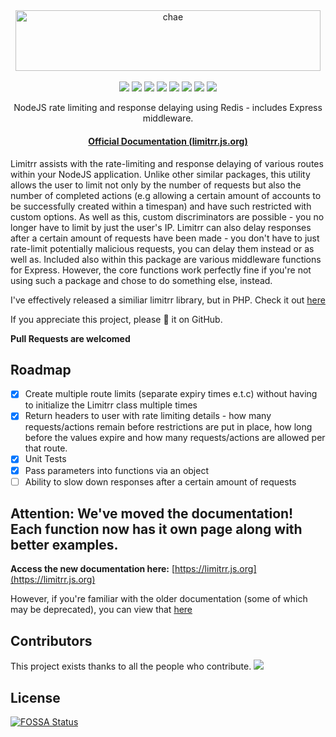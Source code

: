 <div align="center">
<a href="https://github.com/eddiejibson/limitrr"><img alt="chae" src="https://github.com/eddiejibson/limitrr/raw/master/icon.png" width="487.5" height="97.3"></a>
<br>
<br>
<a href="https://circleci.com/gh/eddiejibson/limitrr"><img src="https://circleci.com/gh/eddiejibson/limitrr.svg?style=svg"></img></a>
<a href="https://www.codefactor.io/repository/github/eddiejibson/limitrr"><img src="https://www.codefactor.io/repository/github/eddiejibson/limitrr/badge"></a>
<a href="https://paypal.me/eddiejibson/5"> <img src="https://img.shields.io/badge/donate-PayPal-brightgreen.svg"></a>
<a href="https://app.fossa.io/projects/git%2Bgithub.com%2Feddiejibson%2Flimitrr?ref=badge_shield" alt="FOSSA Status"><img src="https://app.fossa.io/api/projects/git%2Bgithub.com%2Feddiejibson%2Flimitrr.svg?type=shield"/></a>
<img src="https://david-dm.org/eddiejibson/limitrr.svg">
<img src="https://img.shields.io/npm/dt/limitrr.svg">
<a href="#backers" alt="sponsors on Open Collective"><img src="https://opencollective.com/limitrr/backers/badge.svg" /></a> <a href="#sponsors" alt="Sponsors on Open Collective"><img src="https://opencollective.com/limitrr/sponsors/badge.svg" /></a>
<p>NodeJS rate limiting and response delaying using Redis - includes Express middleware.</p>
<h4><a href="https://limitrr.js.org">Official Documentation (limitrr.js.org)</a></h4>
</div>

Limitrr assists with the rate-limiting and response delaying of various routes within your NodeJS application. Unlike other similar packages, this utility allows the user to limit not only by the number of requests but also the number of completed actions (e.g allowing a certain amount of accounts to be successfully created within a timespan) and have such restricted with custom options. As well as this, custom discriminators are possible - you no longer have to limit by just the user's IP. Limitrr can also delay responses after a certain amount of requests have been made - you don't have to just rate-limit potentially malicious requests, you can delay them instead or as well as. Included also within this package are various middleware functions for Express. However, the core functions work perfectly fine if you're not using such a package and chose to do something else, instead.

I've effectively released a similiar limitrr library, but in PHP. Check it out [here](http://github.com/eddiejibson/limitrr-php)

If you appreciate this project, please 🌟 it on GitHub.

**Pull Requests are welcomed**

## Roadmap

- [x]   Create multiple route limits (separate expiry times e.t.c) without having to initialize the Limitrr class multiple times
- [x]   Return headers to user with rate limiting details - how many requests/actions remain before restrictions are put in place, how long before the values expire and how many requests/actions are allowed per that route.
- [x]   Unit Tests
- [x]   Pass parameters into functions via an object
- [ ]   Ability to slow down responses after a certain amount of requests

## Attention: We've moved the documentation! Each function now has it own page along with better examples.

**Access the new documentation here:** [https://limitrr.js.org](https://limitrr.js.org)

However, if you're familiar with the older documentation (some of which may be deprecated), you can view that [here](oldReadme.md)

## Contributors

This project exists thanks to all the people who contribute. 
<a href="https://github.com/eddiejibson/limitrr/graphs/contributors"><img src="https://opencollective.com/limitrr/contributors.svg?width=890&button=false" /></a>






## License
[![FOSSA Status](https://app.fossa.io/api/projects/git%2Bgithub.com%2Feddiejibson%2Flimitrr.svg?type=large)](https://app.fossa.io/projects/git%2Bgithub.com%2Feddiejibson%2Flimitrr?ref=badge_large)